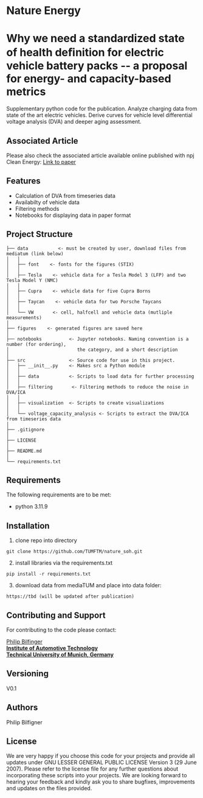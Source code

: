 # Nature Energy
# Why we need a standardized state of health deﬁnition for electric vehicle battery packs -- a proposal for energy- and capacity-based metrics

Supplementary python code for the publication. Analyze charging data from state of the art electric vehicles.
Derive curves for vehicle level differential voltage analysis (DVA) and deeper aging assessment.

## Associated Article
Please also check the associated article available online published with npj Clean Energy:
[Link to paper](https://doi.org/10.1038/s44406-025-00010-8)
 
## Features
* Calculation of DVA from timeseries data
* Availabilty of vehicle data
* Filtering methods
* Notebooks for displaying data in paper format

## Project Structure
    ├── data           <- must be created by user, download files from mediatum (link below)
    │   │
    │   ├── font    <- fonts for the figures (STIX)
    │   │
    │   ├── Tesla    <- vehicle data for a Tesla Model 3 (LFP) and two Tesla Model Y (NMC)
    │   │
    │   ├── Cupra    <- vehicle data for five Cupra Borns
    │   │
    │   ├── Taycan    <- vehicle data for two Porsche Taycans
    │   │
    │   └── VW       <- cell, halfcell and vehicle data (mutliple measurements)
    │
    ├── figures    <- generated figures are saved here
    │
    ├── notebooks          <- Jupyter notebooks. Naming convention is a number (for ordering),
    │                         the category, and a short description 
    │
    ├── src                <- Source code for use in this project.
    │   ├── __init__.py    <- Makes src a Python module
    │   │
    │   ├── data           <- Scripts to load data for further processing
    │   │   
    │   ├── filtering       <- Filtering methods to reduce the noise in DVA/ICA
    │   │
    │   ├── visualization  <- Scripts to create visualizations
    │   │    
    │   └── voltage_capacity_analysis <- Scripts to extract the DVA/ICA from timeseries data
    │
    ├── .gitignore
    │
    ├── LICENSE
    │
    ├── README.md
    │	
    └── requirements.txt

## Requirements

The following requirements are to be met:
* python 3.11.9


## Installation

1. clone repo into directory
```console
git clone https://github.com/TUMFTM/nature_soh.git
```  
2. install libraries via the requirements.txt
```console
pip install -r requirements.txt
```  
3. download data from mediaTUM and place into data folder:
```[Link to Data](https://mediatum.ub.tum.de/1765567)
https://tbd (will be updated after publication)
```

## Contributing and Support

For contributing to the code please contact:  

[Philip Bilfinger](mailto:philip.bilfinger@tum.de)<br/>
**[Institute of Automotive Technology](https://www.mos.ed.tum.de/en/ftm/home/)**<br/>
**[Technical University of Munich, Germany](https://www.tum.de/en/)**

## Versioning

V0.1 

## Authors

Philip Bilfigner

## License
 
We are very happy if you choose this code for your projects and provide all updates under GNU LESSER GENERAL PUBLIC LICENSE Version 3 (29 June 2007). Please refer to the license file for any further questions about incorporating these scripts into your projects.
We are looking forward to hearing your feedback and kindly ask you to share bugfixes, improvements and updates on the files provided.
